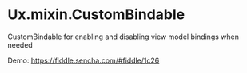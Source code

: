 # Ux.mixin.CustomBindable
CustomBindable for enabling and disabling view model bindings when needed

Demo: https://fiddle.sencha.com/#fiddle/1c26
